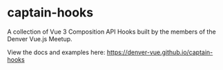 # captain-hooks

A collection of Vue 3 Composition API Hooks built by the members of the Denver Vue.js Meetup.

View the docs and examples here: https://denver-vue.github.io/captain-hooks
